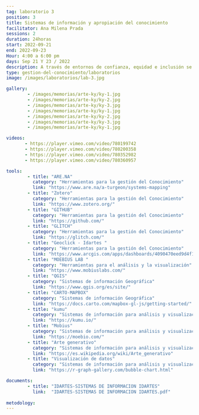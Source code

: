 ```yaml
---
tag: laboratorio 3
position: 3
title: Sistemas de información y apropiación del conocimiento 
facilitator: Ana Milena Prada
sessions: 2
duration: 24horas
start: 2022-09-21
end: 2022-09-23
Hour: 4:00 a 6:00 pm
days: Sep 21 Y 23 / 2022
description: A través de entornos de confianza, equidad e inclusión se fomenta un espacio para hablar sobre gestión de información para públicos no expertos. Los participantes tuvieron la oportunidad de conocer diferentes plataformas web para visualizar y acceder a información pública y fortalecer la información propia, la autogestión, el conocimiento y la construcción de redes de trabajo a través de la experimentación artística. 
type: gestion-del-conocimiento/laboratorios
image: /images/laboratorios/lab-3.jpg

gallery:
        - /images/memorias/arte-ky/ky-1.jpg
        - /images/memorias/arte-ky/ky-2.jpg
        - /images/memorias/arte-ky/ky-3.jpg
        - /images/memorias/arte-ky/ky-1.jpg
        - /images/memorias/arte-ky/ky-2.jpg
        - /images/memorias/arte-ky/ky-3.jpg
        - /images/memorias/arte-ky/ky-1.jpg

videos: 
       - https://player.vimeo.com/video/780199742
       - https://player.vimeo.com/video/780200358
       - https://player.vimeo.com/video/780352982
       - https://player.vimeo.com/video/780360957

tools:  
        - title: "ARE.NA"
          category: "Herramientas para la gestión del Conocimiento"
          link: "https://www.are.na/a-turgeon/systems-mapping"
        - title: "Zotero"
          category: "Herramientas para la gestión del Conocimiento"
          link: "https://www.zotero.org/"
        - title: "GITHUB"
          category: "Herramientas para la gestión del Conocimiento"
          link: "https://github.com/"
        - title: "GLITCH"
          category: "Herramientas para la gestión del Conocimiento"
          link: "https://glitch.com/"
        - title: "Geoclick - Idartes "
          category: "Herramientas para la gestión del Conocimiento"
          link: "https://www.arcgis.com/apps/dashboards/4090470eed9d4f1bb510f0ce1a1e5ead"
        - title: "MOEBIUS LAB "
          category: "Herramientas para el análisis y la visualización"
          link: "https://www.mobiuslabs.com/"
        - title: "QGIS"
          category: "Sistemas de información Geográfica"
          link: "https://www.qgis.org/es/site/"
        - title: "CARTO-MAPBOX"
          category: "Sistemas de información Geográfica"
          link: "https://docs.carto.com/mapbox-gl-js/getting-started/"
        - title: "kumu"
          category: "Sistemas de información para análisis y visualización "
          link: "https://kumu.io/"
        - title: "Mobius"
          category: "Sistemas de información para análisis y visualización "
          link: "https://moebio.com/"
        - title: "Arte generativo"
          category: "Sistemas de información para análisis y visualización "
          link: "https://es.wikipedia.org/wiki/Arte_generativo"
        - title: "Visualización de datos"
          category: "Sistemas de información para análisis y visualización "
          link: "https://r-graph-gallery.com/bubble-chart.html"

documents: 
        - title: "IDARTES-SISTEMAS DE INFORMACION IDARTES"
          link:  "IDARTES-SISTEMAS DE INFORMACION IDARTES.pdf"
       
metodology: 
---
```

